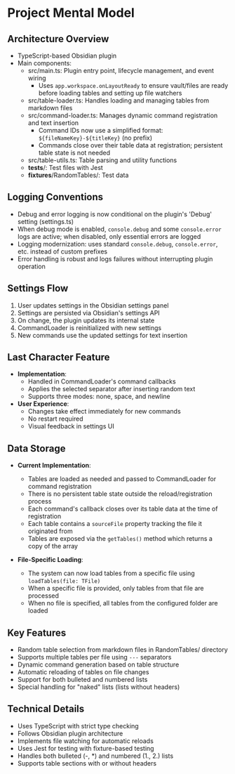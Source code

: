 # Project Mental Model

## Architecture Overview
- TypeScript-based Obsidian plugin
- Main components:
  - src/main.ts: Plugin entry point, lifecycle management, and event wiring
    - Uses `app.workspace.onLayoutReady` to ensure vault/files are ready before loading tables and setting up file watchers
  - src/table-loader.ts: Handles loading and managing tables from markdown files
  - src/command-loader.ts: Manages dynamic command registration and text insertion
    - Command IDs now use a simplified format: `${fileNameKey}-${titleKey}` (no prefix)
    - Commands close over their table data at registration; persistent table state is not needed
  - src/table-utils.ts: Table parsing and utility functions
  - __tests__/: Test files with Jest
  - __fixtures__/RandomTables/: Test data

## Logging Conventions
- Debug and error logging is now conditional on the plugin's 'Debug' setting (settings.ts)
- When debug mode is enabled, `console.debug` and some `console.error` logs are active; when disabled, only essential errors are logged
- Logging modernization: uses standard `console.debug`, `console.error`, etc. instead of custom prefixes
- Error handling is robust and logs failures without interrupting plugin operation


## Settings Flow
1. User updates settings in the Obsidian settings panel
2. Settings are persisted via Obsidian's settings API
3. On change, the plugin updates its internal state
4. CommandLoader is reinitialized with new settings
5. New commands use the updated settings for text insertion

## Last Character Feature
- **Implementation**:
  - Handled in CommandLoader's command callbacks
  - Applies the selected separator after inserting random text
  - Supports three modes: none, space, and newline
- **User Experience**:
  - Changes take effect immediately for new commands
  - No restart required
  - Visual feedback in settings UI

## Data Storage
- **Current Implementation**:
  - Tables are loaded as needed and passed to CommandLoader for command registration
  - There is no persistent table state outside the reload/registration process
  - Each command's callback closes over its table data at the time of registration
  - Each table contains a `sourceFile` property tracking the file it originated from
  - Tables are exposed via the `getTables()` method which returns a copy of the array

- **File-Specific Loading**:
  - The system can now load tables from a specific file using `loadTables(file: TFile)`
  - When a specific file is provided, only tables from that file are processed
  - When no file is specified, all tables from the configured folder are loaded

## Key Features
- Random table selection from markdown files in RandomTables/ directory
- Supports multiple tables per file using `---` separators
- Dynamic command generation based on table structure
- Automatic reloading of tables on file changes
- Support for both bulleted and numbered lists
- Special handling for "naked" lists (lists without headers)

## Technical Details
- Uses TypeScript with strict type checking
- Follows Obsidian plugin architecture
- Implements file watching for automatic reloads
- Uses Jest for testing with fixture-based testing
- Handles both bulleted (-, *) and numbered (1., 2.) lists
- Supports table sections with or without headers